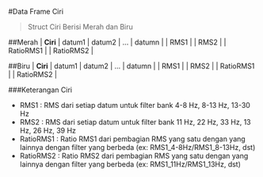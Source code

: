 #Data Frame Ciri 
> Struct Ciri Berisi Merah dan Biru


##Merah
|   **Ciri**    |   datum1  |   datum2  |   ...  |  datumn  |
|   RMS1    |
|   RMS2    |
| RatioRMS1 |
| RatioRMS2 |

##Biru
|   **Ciri**    |   datum1  |   datum2  |   ...  |  datumn  |
|   RMS1    |
|   RMS2    |
| RatioRMS1 |
| RatioRMS2 |


###Keterangan Ciri

* RMS1 : RMS dari setiap datum untuk filter bank 4-8 Hz, 8-13 Hz, 13-30 Hz
* RMS2 : RMS dari setiap datum untuk filter bank 11 Hz, 22 Hz, 33 Hz, 13 Hz, 26 Hz, 39 Hz
* RatioRMS1 : Ratio RMS1 dari pembagian RMS yang satu dengan yang lainnya dengan filter yang berbeda (ex: RMS1_4-8Hz/RMS1_8-13Hz, dst)
* RatioRMS2 : Ratio RMS2 dari pembagian RMS yang satu dengan yang lainnya dengan filter yang berbeda (ex: RMS1_11Hz/RMS1_13Hz, dst)